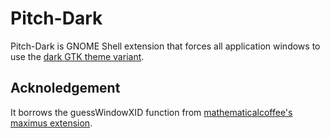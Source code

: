 Pitch-Dark
==========

Pitch-Dark is GNOME Shell extension that forces all application windows to use the [dark GTK theme variant](https://developer.gnome.org/gtk3/3.0/GtkSettings.html#GtkSettings--gtk-application-prefer-dark-theme).


Acknoledgement
--------------

It borrows the guessWindowXID function from [mathematicalcoffee's maximus extension](https://bitbucket.org/mathematicalcoffee/maximus-gnome-shell-extension).
